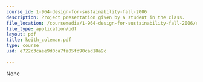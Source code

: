 ```yaml
---
course_id: 1-964-design-for-sustainability-fall-2006
description: Project presentation given by a student in the class.
file_location: /coursemedia/1-964-design-for-sustainability-fall-2006/e722c3caee9d0ca7fa05fd90cad18a9c_keith_coleman.pdf
file_type: application/pdf
layout: pdf
title: keith_coleman.pdf
type: course
uid: e722c3caee9d0ca7fa05fd90cad18a9c

---
```

None